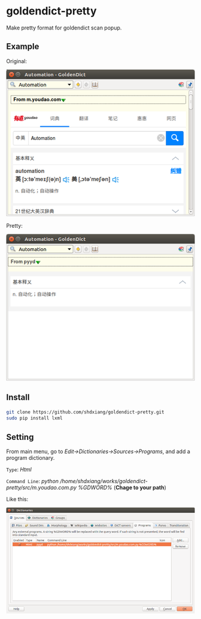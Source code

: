 # goldendict-pretty

Make pretty format for goldendict scan popup.

## Example

Original:

![./doc/original.png](./doc/original.png)

Pretty:

![./doc/pretty.png](./doc/pretty.png)

## Install

```bash
git clone https://github.com/shdxiang/goldendict-pretty.git
sudo pip install lxml
```

## Setting

From main menu, go to _Edit->Dictionaries->Sources->Programs_, and add a program dictionary.

`Type`: _Html_

`Command Line`: _python /home/shdxiang/works/goldendict-pretty/src/m.youdao.com.py %GDWORD%_ (**Chage to your path**)

Like this:

![./doc/setting.png](./doc/setting.png)
